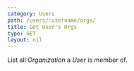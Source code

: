 ```yaml
---
category: Users
path: /users/:username/orgs/
title: Get User's Orgs
type: GET
layout: nil
---
```


List all *Organization* a *User* is member of.